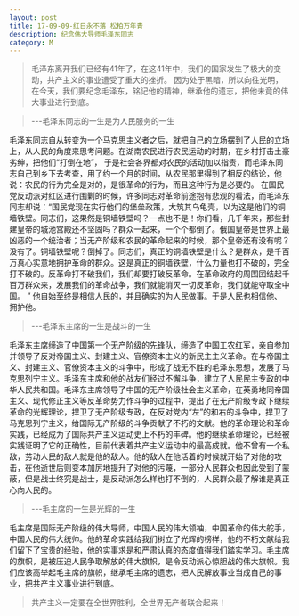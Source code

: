 ```yaml
---
layout: post
title: 17-09-09-红日永不落 松柏万年青
description: 纪念伟大导师毛泽东同志
category: M
---
```


>  毛泽东离开我们已经有41年了，在这41年中，我们的国家发生了极大的变动，共产主义的事业遭受了重大的挫折。
因为处于黑暗，所以向往光明，在今天，我们要纪念毛泽东，铭记他的精神，继承他的遗志，把他未竟的伟大事业进行到底。

> ---毛泽东同志的一生是为人民服务的一生

  毛泽东同志自从转变为一个马克思主义者之后，就把自己的立场摆到了人民的立场上，从人民的角度来思考问题。在湖南农民进行农民运动的时期，在乡村打击土豪劣绅，把他们“打倒在地”，
于是社会各界都对农民的活动加以指责，而毛泽东同志自己到乡下去考查，用了约一个月的时间，从农民那里得到了相反的结论，他说：农民的行为完全是对的，是很革命的行为，而且这种行为是必要的。
在国民党反动派对红区进行围剿的时候，许多同志对革命前途抱有悲观的看法，而毛泽东同志却说：“国民党现在实行他们的堡垒政策，大筑其乌龟壳，以为这是他们的铜墙铁壁。同志们，这果然是铜墙铁壁吗？一点也不是！你们看，几千年来，那些封建皇帝的城池宫殿还不坚固吗？群众一起来，一个个都倒了。俄国皇帝是世界上最凶恶的一个统治者；当无产阶级和农民的革命起来的时候，那个皇帝还有没有呢？没有了。铜墙铁壁呢？倒掉了。同志们，真正的铜墙铁壁是什么？是群众，是千百万真心实意地拥护革命的群众。这是真正的铜墙铁壁，什么力量也打不破的，完全打不破的。反革命打不破我们，我们却要打破反革命。在革命政府的周围团结起千百万群众来，发展我们的革命战争，我们就能消灭一切反革命，我们就能夺取全中国。 ” 他自始至终是相信人民的，并且确实的为人民做事。于是人民也相信他、拥护他。

> ---毛泽东主席的一生是战斗的一生

  毛泽东主席缔造了中国第一个无产阶级的先锋队，缔造了中国工农红军，亲自参加并领导了反对帝国主义、封建主义、官僚资本主义的新民主主义革命。在与帝国主义、封建主义、官僚资本主义的斗争中，形成了战无不胜的毛泽东思想，发展了马克思列宁主义。毛泽东主席和他的战友们经过不懈斗争，建立了人民民主专政的中华人民共和国。毛泽东主席领导了中国的无产阶级社会主义革命，在英勇地同帝国主义、现代修正主义等反革命势力作斗争的过程中，提出了在无产阶级专政下继续革命的光辉理论，捍卫了无产阶级专政，在反对党内“左”的和右的斗争中，捍卫了马克思列宁主义，给国际无产阶级的斗争贡献了不朽的文献。他的革命理论和革命实践，已经成为了国际共产主义运动史上不朽的丰碑。他的继续革命理论，已经被实践证明了它的正确性，目前代表着共产主义运动中的最高成就。他不曾有一个私敌，劳动人民的敌人就是他的敌人。他的敌人在他活着的时候就开始了对他的攻击，在他逝世后则变本加厉地提升了对他的污蔑，一部分人民群众也因此受到了蒙蔽，但是战士终究是战士，是反动派怎么样也打不倒的，人民群众最了解谁是真正心向人民的。

> ---毛主席的一生是光辉的一生

  毛主席是国际无产阶级的伟大导师，中国人民的伟大领袖，中国革命的伟大舵手，中国人民的伟大统帅。他的革命实践给我们树立了光辉的榜样，他的不朽文献给我们留下了宝贵的经验，他的实事求是和严肃认真的态度值得我们踏实学习。毛主席的旗帜，是被压迫人民争取解放的伟大旗帜，是令反动派心惊胆战的伟大旗帜。我们应该高举起毛主席的旗帜，继承毛主席的遗志，把人民解放事业当成自己的事业，把共产主义事业进行到底。

> 共产主义一定要在全世界胜利，全世界无产者联合起来！
